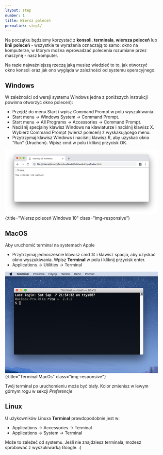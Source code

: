 ```yaml
---
layout: step
number: 1
title: Wiersz poleceń
permalink: step1/
---
```


Na początku będziemy korzystać z **konsoli**, **terminala**, **wiersza poleceń** lub **linii poleceń** - wszystkie te wyrażenia oznaczają to samo: okno na komputerze, w którym można wprowadzać polecenia rozumiane przez maszynę - nasz komputer.

Na razie najważniejszą rzeczą jaką musisz wiedzieć to to, jak otworzyć okno konsoli oraz jak ono wygląda w 
zależności od systemu operacyjnego:

## Windows

W zależności od wersji systemu Windows jedna z poniższych instrukcji powinna otworzyć okno poleceń):

- Przejdź do menu Start i wpisz Command Prompt w polu wyszukiwania.
- Start menu → Windows System → Command Prompt.
- Start menu → All Programs → Accessories → Command Prompt.
- Naciśnij specjalny klawisz Windows na klawiaturze i naciśnij klawisz X. Wybierz Command Prompt (wiersz poleceń) z wyskakującego menu.
- Przytrzymaj klawisz Windows i naciśnij klawisz R, aby uzyskać okno "Run" (Uruchom). Wpisz cmd w polu i kliknij przycisk OK.

![Konsola windows 10](../assets/step-1a.png){:title="Wiersz poleceń Windows 10" class="img-responsive"}

## MacOS
Aby uruchomić terminal na systemach Apple
- Przytrzymaj jednocześnie klawisz cmd ⌘  i klawisz spacja, aby uzyskać okno wyszukiwania. Wpisz **Terminal** w polu i kliknij przycisk enter.
- Applications → Utilities → Terminal

![Terminal Mac](../assets/step-1b.png){:title="Terminal MacOs" class="img-responsive"}

Twój terminal po uruchomieniu może być biały. Kolor zmienisz w lewym górnym rogu w sekcji *Preferencje*

## Linux

U użykowników Linuxa **Terminal** prawdopodobnie jest w:
- Applications → Accessories → Terminal
- Applications → System → Terminal

Może to zależeć od systemu. Jeśli nie znajdziesz terminala, możesz spróbować z wyszukiwarką Google. :)




